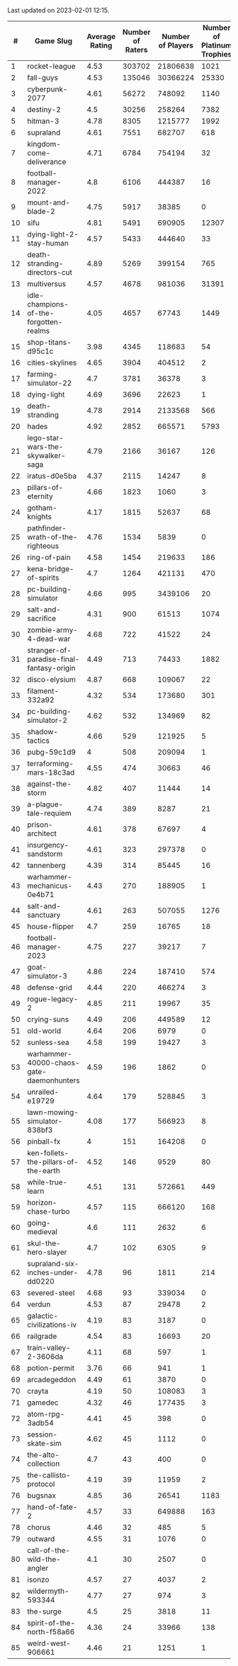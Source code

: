 Last updated on 2023-02-01 12:15.


|#|Game Slug|Average Rating|Number of Raters|Number of Players|Number of Platinum Trophies|Max Rarity (%)|
|---|---|---|---|---|---|---|
|1|rocket-league|4.53|303702|21806638|1021|78|
|2|fall-guys|4.53|135046|30366224|25330|2|
|3|cyberpunk-2077|4.61|56272|748092|1140|65|
|4|destiny-2|4.5|30256|258264|7382|94|
|5|hitman-3|4.78|8305|1215777|1992|47|
|6|supraland|4.61|7551|682707|618|99|
|7|kingdom-come-deliverance|4.71|6784|754194|32|30|
|8|football-manager-2022|4.8|6106|444387|16|49|
|9|mount-and-blade-2|4.75|5917|38385|0|27|
|10|sifu|4.81|5491|690905|12307|97|
|11|dying-light-2-stay-human|4.57|5433|444640|33|7|
|12|death-stranding-directors-cut|4.89|5269|399154|765|91|
|13|multiversus|4.57|4678|981036|31391|75|
|14|idle-champions-of-the-forgotten-realms|4.05|4657|67743|1449|2|
|15|shop-titans-d95c1c|3.98|4345|118683|54|97|
|16|cities-skylines|4.65|3904|404512|2|71|
|17|farming-simulator-22|4.7|3781|36378|3|77|
|18|dying-light|4.69|3696|22623|1|95|
|19|death-stranding|4.78|2914|2133568|566|91|
|20|hades|4.92|2852|665571|5793|89|
|21|lego-star-wars-the-skywalker-saga|4.79|2166|36167|126|97|
|22|iratus-d0e5ba|4.37|2115|14247|8|85|
|23|pillars-of-eternity|4.66|1823|1060|3|81|
|24|gotham-knights|4.17|1815|52637|68|26|
|25|pathfinder-wrath-of-the-righteous|4.76|1534|5839|0|51|
|26|ring-of-pain|4.58|1454|219633|186|96|
|27|kena-bridge-of-spirits|4.7|1264|421131|470|94|
|28|pc-building-simulator|4.66|995|3439106|20|48|
|29|salt-and-sacrifice|4.31|900|61513|1074|91|
|30|zombie-army-4-dead-war|4.68|722|41522|24|67|
|31|stranger-of-paradise-final-fantasy-origin|4.49|713|74433|1882|98|
|32|disco-elysium|4.87|668|109067|22|28|
|33|filament-332a92|4.32|534|173680|301|93|
|34|pc-building-simulator-2|4.62|532|134969|82|75|
|35|shadow-tactics|4.66|529|121925|5|5|
|36|pubg-59c1d9|4|508|209094|1|74|
|37|terraforming-mars-18c3ad|4.55|474|30663|46|44|
|38|against-the-storm|4.82|407|11444|14|38|
|39|a-plague-tale-requiem|4.74|389|8287|21|92|
|40|prison-architect|4.61|378|67697|4|29|
|41|insurgency-sandstorm|4.61|323|297378|0|5|
|42|tannenberg|4.39|314|85445|16|88|
|43|warhammer-mechanicus-0e4b71|4.43|270|188905|1|25|
|44|salt-and-sanctuary|4.61|263|507055|1276|83|
|45|house-flipper|4.7|259|16765|18|94|
|46|football-manager-2023|4.75|227|39217|7|79|
|47|goat-simulator-3|4.86|224|187410|574|92|
|48|defense-grid|4.44|220|466274|3|80|
|49|rogue-legacy-2|4.85|211|19967|35|4|
|50|crying-suns|4.49|206|449589|12|66|
|51|old-world|4.64|206|6979|0|83|
|52|sunless-sea|4.58|199|19427|3|36|
|53|warhammer-40000-chaos-gate-daemonhunters|4.59|196|1862|0|6|
|54|unrailed-e19729|4.64|179|528845|3|9|
|55|lawn-mowing-simulator-838bf3|4.08|177|566923|8|84|
|56|pinball-fx|4|151|164208|0|85|
|57|ken-follets-the-pillars-of-the-earth|4.52|146|9529|80|44|
|58|while-true-learn|4.51|131|572661|449|93|
|59|horizon-chase-turbo|4.57|115|666120|168|88|
|60|going-medieval|4.6|111|2632|6|68|
|61|skul-the-hero-slayer|4.7|102|6305|9|94|
|62|supraland-six-inches-under-dd0220|4.78|96|1811|214|99|
|63|severed-steel|4.68|93|339034|0|18|
|64|verdun|4.53|87|29478|2|76|
|65|galactic-civilizations-iv|4.19|83|3187|0|79|
|66|railgrade|4.54|83|16693|20|98|
|67|train-valley-2-3606da|4.11|68|597|1|89|
|68|potion-permit|3.76|66|941|1|98|
|69|arcadegeddon|4.49|61|3870|0|90|
|70|crayta|4.19|50|108083|3|23|
|71|gamedec|4.32|46|177435|3|27|
|72|atom-rpg-3adb54|4.41|45|398|0|98|
|73|session-skate-sim|4.62|45|1112|0|27|
|74|the-alto-collection|4.7|43|400|0|33|
|75|the-callisto-protocol|4.19|39|11959|2|6|
|76|bugsnax|4.85|36|26541|1183|97|
|77|hand-of-fate-2|4.57|33|649888|163|72|
|78|chorus|4.46|32|485|5|87|
|79|outward|4.55|31|1076|0|73|
|80|call-of-the-wild-the-angler|4.1|30|2507|0|64|
|81|isonzo|4.57|27|4037|2|57|
|82|wildermyth-593344|4.77|27|974|3|19|
|83|the-surge|4.5|25|3818|11|94|
|84|spirit-of-the-north-f58a66|4.36|24|33966|138|65|
|85|weird-west-906661|4.46|21|1251|1|85|
